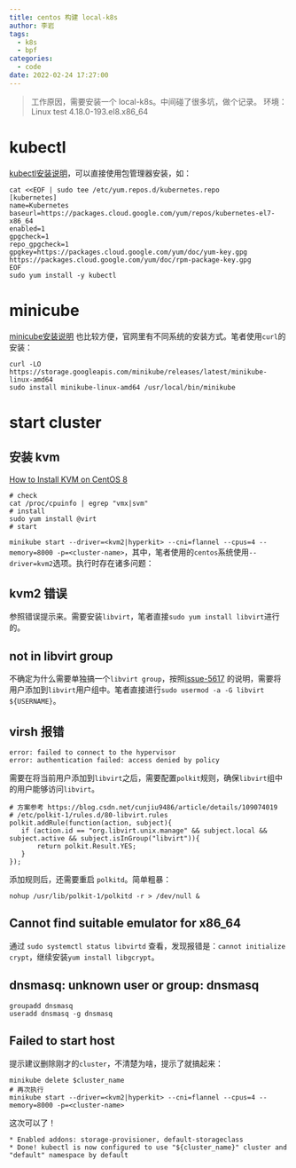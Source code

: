 ```yaml
---
title: centos 构建 local-k8s
author: 李岩
tags:
  - k8s
  - bpf
categories:
  - code
date: 2022-02-24 17:27:00
---
```

> 工作原因，需要安装一个 local-k8s。中间碰了很多坑，做个记录。
环境：Linux test 4.18.0-193.el8.x86_64
<!--more-->
# kubectl
[kubectl安装说明](https://kubernetes.io/docs/tasks/tools/install-kubectl-linux/)，可以直接使用包管理器安装，如：
```
cat <<EOF | sudo tee /etc/yum.repos.d/kubernetes.repo
[kubernetes]
name=Kubernetes
baseurl=https://packages.cloud.google.com/yum/repos/kubernetes-el7-x86_64
enabled=1
gpgcheck=1
repo_gpgcheck=1
gpgkey=https://packages.cloud.google.com/yum/doc/yum-key.gpg https://packages.cloud.google.com/yum/doc/rpm-package-key.gpg
EOF
sudo yum install -y kubectl
```
# minicube
[minicube安装说明](https://minikube.sigs.k8s.io/docs/start/) 也比较方便，官网里有不同系统的安装方式。笔者使用`curl`的安装：
```
curl -LO https://storage.googleapis.com/minikube/releases/latest/minikube-linux-amd64
sudo install minikube-linux-amd64 /usr/local/bin/minikube
```
# start cluster
## 安装 kvm
[How to Install KVM on CentOS 8](https://phoenixnap.com/kb/install-kvm-centos) 
```
# check
cat /proc/cpuinfo | egrep "vmx|svm"
# install
sudo yum install @virt
# start

```
`minikube start --driver=<kvm2|hyperkit> --cni=flannel --cpus=4 --memory=8000 -p=<cluster-name>`，其中，笔者使用的`centos`系统使用`--driver=kvm2`选项。执行时存在诸多问题：

## kvm2 错误  
参照错误提示来。需要安装`libvirt`，笔者直接`sudo yum install libvirt`进行的。
## not in libvirt group
不确定为什么需要单独搞一个`libvirt group`，按照[issue-5617](https://github.com/kubernetes/minikube/issues/5617) 的说明，需要将用户添加到`libvirt`用户组中。笔者直接进行`sudo usermod -a -G libvirt ${USERNAME}`。
## virsh 报错
```
error: failed to connect to the hypervisor
error: authentication failed: access denied by policy
 ```
 需要在将当前用户添加到`libvirt`之后，需要配置`polkit`规则，确保`libvirt`组中的用户能够访问`libvirt`。
 ```
 # 方案参考 https://blog.csdn.net/cunjiu9486/article/details/109074019
 # /etc/polkit-1/rules.d/80-libvirt.rules
 polkit.addRule(function(action, subject){
	if (action.id == "org.libvirt.unix.manage" && subject.local && subject.active && subject.isInGroup("libvirt")){
		return polkit.Result.YES;
	}
});
 ```
 添加规则后，还需要重启 `polkitd`。简单粗暴：
 ```
 nohup /usr/lib/polkit-1/polkitd -r > /dev/null &
 ```
 ## Cannot find suitable emulator for x86_64
 通过 `sudo systemctl status libvirtd` 查看，发现报错是：`cannot initialize crypt`，继续安装`yum install libgcrypt`。
 ## dnsmasq: unknown user or group: dnsmasq
 ```
 groupadd dnsmasq
 useradd dnsmasq -g dnsmasq
 ```
 ## Failed to start host
 提示建议删除刚才的`cluster`，不清楚为啥，提示了就搞起来：
 ```
 minikube delete $cluster_name
 # 再次执行
 minikube start --driver=<kvm2|hyperkit> --cni=flannel --cpus=4 --memory=8000 -p=<cluster-name>
 ```
 这次可以了！
 ```
* Enabled addons: storage-provisioner, default-storageclass
* Done! kubectl is now configured to use "${cluster_name}" cluster and "default" namespace by default
```
